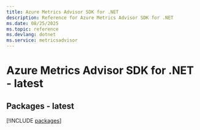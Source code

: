 ```yaml
---
title: Azure Metrics Advisor SDK for .NET
description: Reference for Azure Metrics Advisor SDK for .NET
ms.date: 08/25/2025
ms.topic: reference
ms.devlang: dotnet
ms.service: metricsadvisor
---
```

# Azure Metrics Advisor SDK for .NET - latest
## Packages - latest
[!INCLUDE [packages](metrics-advisor-index.md)]
